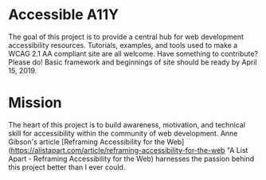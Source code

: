 # Accessible A11Y
The goal of this project is to provide a central hub for web development accessibility resources. Tutorials, examples, and tools used to make a WCAG 2.1 AA compliant site are all welcome. Have something to contribute? Please do! Basic framework and beginnings of site should be ready by April 15, 2019. 

# Mission
The heart of this project is to build awareness, motivation, and technical skill for accessibility within the community of web development. Anne Gibson's article [Reframing Accessibility for the Web](https://alistapart.com/article/reframing-accessibility-for-the-web "A List Apart - Reframing Accessibility for the Web) harnesses the passion behind this project better than I ever could.
